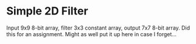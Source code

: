 # Simple 2D Filter
Input 9x9 8-bit array, filter 3x3 constant array, output 7x7 8-bit array.
Did this for an assignment. Might as well put it up here in case I forget...
